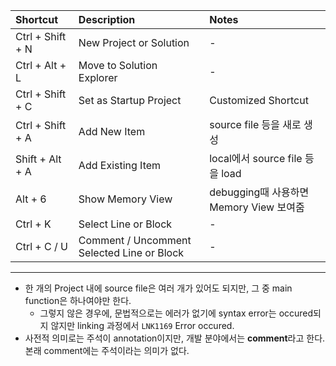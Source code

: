 | Shortcut                 | Description                                        | Notes                                           |
| :----------------------- | :------------------------------------------------- | :---------------------------------------------- |
| Ctrl  + Shift + N        | New Project or Solution                            | -                                               |
| Ctrl  + Alt   + L        | Move to Solution Explorer                          | -                                               |
| Ctrl  + Shift + C        | Set as Startup Project                             | Customized Shortcut                             |
| Ctrl  + Shift + A        | Add New Item                                       | source file 등을 새로 생성                       |
| Shift + Alt   + A        | Add Existing Item                                  | local에서 source file 등을 load                 |
| Alt   + 6                | Show Memory View                                   | debugging때 사용하면 Memory View 보여줌          |
| Ctrl  + K                | Select Line or Block                               | -                                               |
| Ctrl  + C / U            | Comment / Uncomment Selected Line or Block         | -                                               |

* * *
* 한 개의 Project 내에 source file은 여러 개가 있어도 되지만, 그 중 main function은 하나여야만 한다.
  - 그렇지 않은 경우에, 문법적으로는 에러가 없기에 syntax error는 occured되지 않지만 linking 과정에서 `LNK1169` Error occured.
* 사전적 의미로는 주석이 annotation이지만, 개발 분야에서는 **comment**라고 한다.  
  본래 comment에는 주석이라는 의미가 없다.
